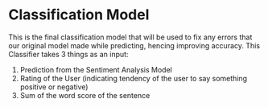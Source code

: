 # Classification Model

This is the final classification model that will be used to fix any errors that our original model made while predicting, hencing improving accuracy.
This Classifier takes 3 things as an input:
1. Prediction from the Sentiment Analysis Model
1. Rating of the User (indicating tendency of the user to say something positive or negative)
1. Sum of the word score of the sentence
